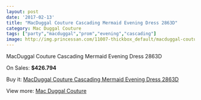 ```yaml
---
layout: post
date: '2017-02-13'
title: "MacDuggal Couture Cascading Mermaid Evening Dress 2863D"
category: Mac Duggal Couture
tags: ["party","macduggal","prom","evening","cascading"]
image: http://img.princessan.com/11007-thickbox_default/macduggal-couture-cascading-mermaid-evening-dress-2863d.jpg
---
```

MacDuggal Couture Cascading Mermaid Evening Dress 2863D

On Sales: **$426.794**
<a href="https://www.princessan.com/en/mac-duggal-couture/4982-macduggal-couture-cascading-mermaid-evening-dress-2863d.html"><amp-img layout="responsive" width="600" height="600" src="//img.princessan.com/11007-thickbox_default/macduggal-couture-cascading-mermaid-evening-dress-2863d.jpg" alt="MacDuggal Couture Cascading Mermaid Evening Dress 2863D 0" /></a>
<a href="https://www.princessan.com/en/mac-duggal-couture/4982-macduggal-couture-cascading-mermaid-evening-dress-2863d.html"><amp-img layout="responsive" width="600" height="600" src="//img.princessan.com/11008-thickbox_default/macduggal-couture-cascading-mermaid-evening-dress-2863d.jpg" alt="MacDuggal Couture Cascading Mermaid Evening Dress 2863D 1" /></a>
<a href="https://www.princessan.com/en/mac-duggal-couture/4982-macduggal-couture-cascading-mermaid-evening-dress-2863d.html"><amp-img layout="responsive" width="600" height="600" src="//img.princessan.com/11009-thickbox_default/macduggal-couture-cascading-mermaid-evening-dress-2863d.jpg" alt="MacDuggal Couture Cascading Mermaid Evening Dress 2863D 2" /></a>

Buy it: [MacDuggal Couture Cascading Mermaid Evening Dress 2863D](https://www.princessan.com/en/mac-duggal-couture/4982-macduggal-couture-cascading-mermaid-evening-dress-2863d.html "MacDuggal Couture Cascading Mermaid Evening Dress 2863D")

View more: [Mac Duggal Couture](https://www.princessan.com/en/39-mac-duggal-couture "Mac Duggal Couture")